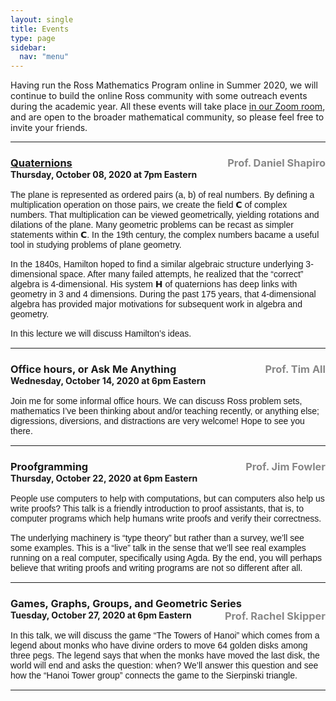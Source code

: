 ```yaml
---
layout: single
title: Events
type: page
sidebar:
  nav: "menu"
---
```


Having run the Ross Mathematics Program online in Summer 2020, we will continue to build the online Ross community with some outreach events during the academic year.  All these events will take place [in our Zoom room](https://zoom.us/my/rossmath?pwd=R2dSMG1ETDltRVNGT2tvT1hDcEg5dz09), and are open to the broader mathematical community, so please feel free to invite your friends.
<hr/>
<h3 style="margin-bottom: 0;"><a href="quaternions.pdf">Quaternions</a><span style="float:right; color:#888">Prof. Daniel Shapiro</span></h3>
<h4 style="margin:0; margin-bottom:12pt;">Thursday, October 08, 2020 at 7pm Eastern</h4>
<p style="font-family: sans-serif; font-size: 14px; font-weight: normal; margin: 0; Margin-bottom: 15px;">The plane is represented as ordered pairs (a, b) of real numbers.  By defining a multiplication operation on those pairs, we create the field 𝗖 of complex numbers.  That multiplication can be viewed geometrically, yielding rotations and dilations of the plane.  Many geometric problems can be recast as simpler statements within 𝗖.  In the 19th century, the complex numbers bacame a useful tool in studying problems of plane geometry.</p>

<p style="font-family: sans-serif; font-size: 14px; font-weight: normal; margin: 0; Margin-bottom: 15px;">In the 1840s, Hamilton hoped to find a similar algebraic structure underlying 3-dimensional space.  After many failed attempts, he realized that the “correct” algebra is 4-dimensional.  His system 𝗛 of quaternions has deep links with geometry in 3 and 4 dimensions.  During the past 175 years, that 4-dimensional algebra has provided major motivations for subsequent work in algebra and geometry.</p>

<p style="font-family: sans-serif; font-size: 14px; font-weight: normal; margin: 0; Margin-bottom: 15px;">In this lecture we will discuss Hamilton’s ideas.</p>

<hr/>
<h3 style="margin-bottom: 0;">Office hours, or Ask Me Anything<span style="float:right; color:#888">Prof. Tim All</span></h3>
<h4 style="margin:0; margin-bottom:12pt;">Wednesday, October 14, 2020 at 6pm Eastern</h4>
<p style="font-family: sans-serif; font-size: 14px; font-weight: normal; margin: 0; Margin-bottom: 15px;">Join me for some informal office hours. We can discuss Ross problem sets, mathematics I’ve been thinking about and/or teaching recently, or anything else; digressions, diversions, and distractions are very welcome! Hope to see you there.</p>

<hr/>
<h3 style="margin-bottom: 0;">Proofgramming<span style="float:right; color:#888">Prof. Jim Fowler</span></h3>
<h4 style="margin:0; margin-bottom:12pt;">Thursday, October 22, 2020 at 6pm Eastern</h4>
<p style="font-family: sans-serif; font-size: 14px; font-weight: normal; margin: 0; Margin-bottom: 15px;">People use computers to help with computations, but can computers also help us write proofs?  This talk is a friendly introduction to proof assistants, that is, to computer programs which help humans write proofs and verify their correctness.</p>

<p style="font-family: sans-serif; font-size: 14px; font-weight: normal; margin: 0; Margin-bottom: 15px;">The underlying machinery is “type theory” but rather than a survey, we’ll see some examples.  This is a “live” talk in the sense that we’ll see real examples running on a real computer, specifically using Agda.  By the end, you will perhaps believe that writing proofs and writing programs are not so different after all.</p>

<hr/>
<h3 style="margin-bottom: 0;">Games, Graphs, Groups, and Geometric Series<span style="float:right; color:#888">Prof. Rachel Skipper</span></h3>
<h4 style="margin:0; margin-bottom:12pt;">Tuesday, October 27, 2020 at 6pm Eastern</h4>
<p style="font-family: sans-serif; font-size: 14px; font-weight: normal; margin: 0; Margin-bottom: 15px;">In this talk, we will discuss the game “The Towers of Hanoi” which comes from a legend about monks who have divine orders to move 64 golden disks among three pegs. The legend says that when the monks have moved the last disk, the world will end and asks the question: when?  We’ll answer this question and see how the “Hanoi Tower group” connects the game to the Sierpinski triangle.</p>

<hr/>
